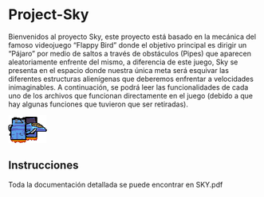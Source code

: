 # Project-Sky
Bienvenidos al proyecto Sky, este proyecto está basado en la mecánica del famoso videojuego “Flappy  Bird” donde el objetivo principal es dirigir un “Pájaro” por medio de saltos a través de obstáculos (Pipes)  que aparecen aleatoriamente enfrente del mismo, a diferencia de este juego, Sky se presenta en el  espacio donde nuestra única meta será esquivar las diferentes estructuras alienígenas que deberemos  enfrentar a velocidades inimaginables. A continuación, se podrá leer las funcionalidades de cada uno de los archivos que funcionan directamente en el juego (debido a que hay algunas funciones que tuvieron  que ser retiradas).


![](Project%20Sky/Elements/Starship-01.png)

## Instrucciones 

Toda la documentación detallada se puede encontrar en SKY.pdf
